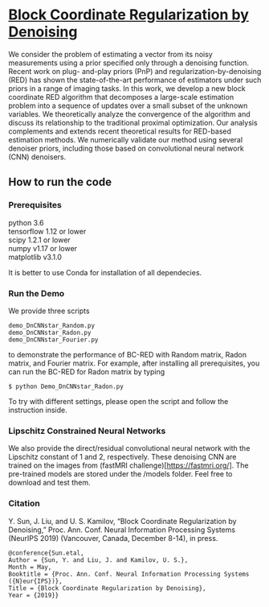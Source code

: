 # [Block Coordinate Regularization by Denoising](https://arxiv.org/abs/1905.05113)

We consider the problem of estimating a vector from its noisy measurements using a prior specified only through a denoising function. Recent work on plug- and-play priors (PnP) and regularization-by-denoising (RED) has shown the state-of-the-art performance of estimators under such priors in a range of imaging tasks. In this work, we develop a new block coordinate RED algorithm that decomposes a large-scale estimation problem into a sequence of updates over a small subset of the unknown variables. We theoretically analyze the convergence of the algorithm and discuss its relationship to the traditional proximal optimization. Our analysis complements and extends recent theoretical results for RED-based estimation methods. We numerically validate our method using several denoiser priors, including those based on convolutional neural network (CNN) denoisers.

## How to run the code

### Prerequisites

python 3.6  
tensorflow 1.12 or lower  
scipy 1.2.1 or lower  
numpy v1.17 or lower  
matplotlib v3.1.0

It is better to use Conda for installation of all dependecies.

### Run the Demo
We provide three scripts 
```
demo_DnCNNstar_Random.py
demo_DnCNNstar_Radon.py
demo_DnCNNstar_Fourier.py
```
to demonstrate the performance of BC-RED with Random matrix, Radon matrix, and Fourier matrix. For example, after installing all prerequisites, you can run the BC-RED for Radon matrix by typing

```
$ python Demo_DnCNNstar_Radon.py
```

To try with different settings, please open the script and follow the instruction inside.

### Lipschitz Constrained Neural Networks
We also provide the direct/residual convolutional neural network with the Lipschitz constant of 1 and 2, respectively. These denoising CNN are trained on the images from (fastMRI challenge)[https://fastmri.org/]. The pre-trained models are stored under the /models folder. Feel free to download and test them.

### Citation
Y. Sun, J. Liu, and U. S. Kamilov, “Block Coordinate Regularization by Denoising,” Proc. Ann. Conf. Neural Information Processing Systems (NeurIPS 2019) (Vancouver, Canada, December 8-14), in press.
```
@conference{Sun.etal,
Author = {Sun, Y. and Liu, J. and Kamilov, U. S.},
Month = May,
Booktitle = {Proc. Ann. Conf. Neural Information Processing Systems ({N}eur{IPS})},
Title = {Block Coordinate Regularization by Denoising},
Year = {2019}}
```
